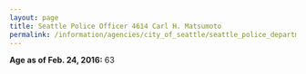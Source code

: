 ```yaml
---
layout: page
title: Seattle Police Officer 4614 Carl H. Matsumoto
permalink: /information/agencies/city_of_seattle/seattle_police_department/copbook/4614/
---
```


**Age as of Feb. 24, 2016:** 63
